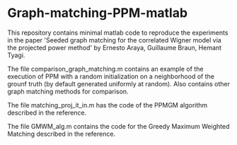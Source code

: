 # Graph-matching-PPM-matlab
This repository contains minimal matlab code to reproduce the experiments in the paper 'Seeded graph matching for the correlated Wigner model via the projected power method' by Ernesto Araya, Guillaume Braun, Hemant Tyagi.

The file comparison_graph_matching.m contains an example of the execution of PPM with a random initialization on a neighborhood of the grounf truth (by default generated uniformly at random). Also contains other graph matching methods for comparison. 

The file matching_proj_it_in.m has the code of the PPMGM algorithm described in the reference. 

The file GMWM_alg.m contains the code for the Greedy Maximum Weighted Matching described in the reference. 
